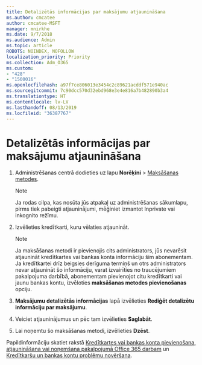 ```yaml
---
title: Detalizētās informācijas par maksājumu atjaunināšana
ms.author: cmcatee
author: cmcatee-MSFT
manager: mnirkhe
ms.date: 9/7/2018
ms.audience: Admin
ms.topic: article
ROBOTS: NOINDEX, NOFOLLOW
localization_priority: Priority
ms.collection: Adm_O365
ms.custom:
- "428"
- "1500016"
ms.openlocfilehash: a97f7ce806013e3454c2c89621acddf571e940ac
ms.sourcegitcommit: 7c90dcc570d32ebd968e3e4e816a7b482890b3a4
ms.translationtype: HT
ms.contentlocale: lv-LV
ms.lasthandoff: 08/13/2019
ms.locfileid: "36387767"
---
```

# <a name="update-payment-details"></a>Detalizētās informācijas par maksājumu atjaunināšana

1. Administrēšanas centrā dodieties uz lapu **Norēķini** \> [Maksāšanas metodes](https://go.microsoft.com/fwlink/p/?linkid=2018806).

    > [!NOTE]
    > Ja rodas cilpa, kas nosūta jūs atpakaļ uz administrēšanas sākumlapu, pirms tiek pabeigti atjauninājumi, mēģiniet izmantot Inprivate vai inkognito režīmu.
  
2. Izvēlieties kredītkarti, kuru vēlaties atjaunināt.

    > [!NOTE]
    > Ja maksāšanas metodi ir pievienojis cits administrators, jūs nevarēsit atjaunināt kredītkartes vai bankas konta informāciju šim abonementam. Ja kredītkartei drīz beigsies derīguma termiņš un otrs administrators nevar atjaunināt šo informāciju, varat izvairīties no traucējumiem pakalpojuma darbībā, abonementam pievienojot citu kredītkarti vai jaunu bankas kontu, izvēloties **maksāšanas metodes pievienošanas** opciju.
  
3. **Maksājumu detalizētās informācijas** lapā izvēlieties **Rediģēt detalizētu informāciju par maksājumu**.

4. Veiciet atjauninājumus un pēc tam izvēlieties **Saglabāt**.

5. Lai noņemtu šo maksāšanas metodi, izvēlieties **Dzēst**.

Papildinformāciju skatiet rakstā [Kredītkartes vai bankas konta pievienošana, atjaunināšana vai noņemšana pakalpojumā Office 365 darbam](https://docs.microsoft.com/lv-LV/office365/admin/subscriptions-and-billing/add-update-or-remove-credit-card-or-bank-account) un [Kredītkaršu un bankas kontu problēmu novēršana](https://docs.microsoft.com/lv-LV/office365/admin/subscriptions-and-billing/add-update-or-remove-credit-card-or-bank-account#troubleshooting-credit-cards-and-bank-accounts).